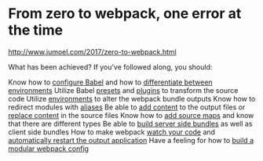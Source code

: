 # From zero to webpack, one error at the time

http://www.jumoel.com/2017/zero-to-webpack.html

What has been achieved?
If you’ve followed along, you should:

Know how to [configure Babel](http://www.jumoel.com/2017/zero-to-webpack.html#transforming-code-with-babel) and how to [differentiate between environments](http://www.jumoel.com/2017/zero-to-webpack.html#getting-more-information-during-development)
Utilize Babel [presets](http://www.jumoel.com/2017/zero-to-webpack.html#transforming-code-with-babel) and [plugins](http://www.jumoel.com/2017/zero-to-webpack.html#getting-more-information-during-development) to transform the source code
Utilize [environments](http://www.jumoel.com/2017/zero-to-webpack.html#adding-different-environments) to alter the webpack bundle outputs
Know how to redirect modules with [aliases](http://www.jumoel.com/2017/zero-to-webpack.html#webpack-alias)
Be able to [add content](http://www.jumoel.com/2017/zero-to-webpack.html#webpack-bannerplugin) to the output files or [replace content](http://www.jumoel.com/2017/zero-to-webpack.html#webpack-defineplugin) in the source files
Know how to [add source maps](http://www.jumoel.com/2017/zero-to-webpack.html#adding-source-maps) and know that there are different types
Be able to [build server side bundles](http://www.jumoel.com/2017/zero-to-webpack.html#modernizing-the-server) as well as client side bundles
How to make webpack [watch your code](http://www.jumoel.com/2017/zero-to-webpack.html#building-continuously) and [automatically restart the output application](http://www.jumoel.com/2017/zero-to-webpack.html#restart-server)
Have a feeling for how to [build a modular webpack config](http://www.jumoel.com/2017/zero-to-webpack.html#final-cleanup)
